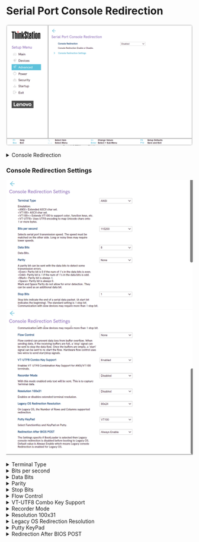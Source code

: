 # Serial Port Console Redirection #

![](./img/ts_serialport.png)
<!--![](./img/amd_serialportconsoleredirection.png)-->

<details><summary>Console Redirection</summary>
Options:

1.  **Disabled** - Default.
2.  Enabled.
</details>

### Console Redirection Settings ###

![](./img/ts_consolerd1.png)
![](./img/ts_consolerd2.png)

<!--![](./img/amd_consoleredirectionsettings.png)-->

<details><summary>Terminal Type</summary>

Options:

1. VT100
1. VT100+
1. VT-UTF8
1. **ANSI** - Default.

!!! info ""
    The following emulation types are available. <br> ANSI: Extended ASCII char set. <br> VT100: ASCII char set. <br> VT100+: Extends VT100 to support color, function keys, etc. <br> VT-UTF8: Uses UTF8 encoding to map Unicode chars onto 1 or more bytes.<br> 

<!-- | WMI Setting name | Values | SVP or SMP Req'd | AMD/Intel |
|:---|:---|:---|:---|
| ConsoleRedirection | setting_values | yes_no | both | -->

</details>

<details><summary>Bits per second</summary>

Select serial port transmission speed. The speed must be matched on the other side. Long or noisy lines may require lower speeds.

Options:

1. 9600
1. 19200
1. 38400
1. 57600
1. **115200**

<!-- | WMI Setting name | Values | SVP or SMP Req'd | AMD/Intel |
|:---|:---|:---|:---|
| BitsPerSecond | setting_values | yes_no | both | -->

</details>

<details><summary>Data Bits</summary>

Options:

1. **8** - Default.
1. 7

<!-- | WMI Setting name | Values | SVP or SMP Req'd | AMD/Intel |
|:---|:---|:---|:---|
| DataBits | setting_values | yes | AMD | -->

</details>

<details><summary>Parity</summary>

Send parity bit with the data bits to detect some transmission errors.

Options:

1.  **Disabled** - Default.
2.  Enabled.

!!! info ""
    Details below. <br> Even: parity bit is 0 if the num of 1's in the data bits is even. <br> Odd: parity bit is 1 if the num of 1's in the data bits is odd. <br> Mark: parity bit is always 1. <br> Space: Parity bit is always 0. <br> 

!!! info ""
    Mark and Space Parity do not allow for error detection.  They can be used as an additional data bit.

<!-- | WMI Setting name | Values | SVP or SMP Req'd | AMD/Intel |
|:---|:---|:---|:---|
| ParityMode | setting_values | yes | AMD | -->

</details>

<details><summary>Stop Bits</summary>

Stop bits indicate the end of a serial data packet. (A start bit indicates the beginning). The standard setting is 1 stop bit. Communication with slow devices may require more than 1 stop bit.

Options:

1.  **1** - Default.
2.  2.

<!-- | WMI Setting name | Values | SVP or SMP Req'd | AMD/Intel |
|:---|:---|:---|:---|
| StopBits | setting_values | yes | AMD | -->

</details>

<details><summary>Flow Control</summary>
Flow control can prevent data loss from buffer overflow. When
sending data, if the receiving buffers are full, a 'stop' signal can
be sent to stop the data flow. Once the buffers are empty, a 'start'
signal can be sent to re-start the flow. Hardware flow control uses
two wires to send start/stop signals.

Options:

1.  **None** - Default.
2.  Hardware RTS/CTS
</details>

<details><summary>VT-UTF8 Combo Key Support</summary>
Enables VT-UTF8 Combination Key Support for ANSI/VT100 terminals.

Options:

1.  **Enabled** - Default.
2.  Disabled
</details>

<details><summary>Recorder Mode</summary>
With this mode enabled only text will be sent. This is to capture
Terminal data.

Options:

1.  **Disabled** - Default.
2.  Enabled
</details>

<details><summary>Resolution 100x31</summary>
Enables or disables extended terminal resolution.

Options:

1.  **Disabled** - Default.
2.  Enabled
</details>

<details><summary>Legacy OS Redirection Resolution</summary>
On Legacy OS, the Number of Rows and Columns supported
redirection.

Options:

1.  **80x24** - Default.
2.  80x26
</details>

<details><summary>Putty KeyPad</summary>
Select FunctionKey and KeyPad on Putty.

Options:

1.  **VT100** - Default.
2.  Linux
3.  XTERMR5
4.  SCO
5.  ESCN
6.  VT401
</details>

<details><summary>Redirection After BIOS POST</summary>
The Settings specify if BootLoader is selected then Legacy
console redirection is disabled before booting to Legacy OS.
Default value is Always Enable which means Legacy console
Redirection is enabled for Legacy OS.

Options:

1.  **Always Enable** - Default.
2.  BootLoader
</details>
